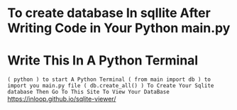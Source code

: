 # To create database In sqllite After Writing Code in Your Python main.py 
# Write This In A Python Terminal

`
  ( python ) to start A Python Terminal
  ( from main import db ) to import you main.py file
  ( db.create_all() ) To Create Your Sqlite database
  Then Go To This Site To View Your DataBase `
  https://inloop.github.io/sqlite-viewer/
